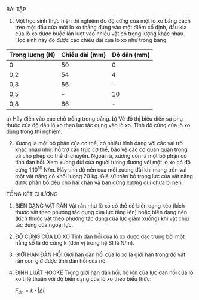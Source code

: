 BÀI TẬP

1. Một học sinh thực hiện thí nghiệm đo độ cứng của một lò xo bằng cách treo một đầu của một lò xo thẳng đứng vào một điểm cố định, đầu kia của lò xo được buộc lần lượt vào nhiều vật có trọng lượng khác nhau. Học sinh này đo được các chiều dài của lò xo như trong bảng.

Trọng lượng (N) | Chiều dài (mm) | Độ dãn (mm)
-----------------|----------------|-------------
0                | 50             | 0
0,2              | 54             | 4
0,3              | 56             | -
0,5              | -              | 10
0,8              | 66             | -

a) Hãy điền vào các chỗ trống trong bảng.
b) Vẽ đồ thị biểu diễn sự phụ thuộc của độ dãn lò xo theo lực tác dụng vào lò xo. Tính độ cứng của lò xo dùng trong thí nghiệm.

2. Xương là một bộ phận của cơ thể, có nhiều hình dạng với các vai trò khác nhau như: hỗ trợ cấu trúc cơ thể, bảo vệ các cơ quan quan trọng và cho phép cơ thể di chuyển. Ngoài ra, xương còn là một bộ phận có tính đàn hồi. Xem xương đùi của người tương đương với một lò xo có độ cứng $1.10^{10}$ N/m. Hãy tính độ nén của mỗi xương đùi khi mang trên vai một vật nặng có khối lượng 20 kg. Giả sử toàn bộ trọng lực của vật nặng được phân bố đều cho hai chân và bạn đứng xương đùi chưa bị nén.

TỔNG KẾT CHƯƠNG

1. BIẾN DẠNG VẬT RẮN
   Vật rắn như lò xo có thể có biến dạng kéo (kích thước vật theo phương tác dụng của lực tăng lên) hoặc biến dạng nén (kích thước vật theo phương tác dụng của lực giảm xuống) khi vật chịu tác dụng của ngoại lực.

2. ĐỘ CỨNG CỦA LÒ XO
   Tính đàn hồi của lò xo được đặc trưng bởi một hằng số là độ cứng k (đơn vị trong hệ SI là N/m).

3. GIỚI HẠN ĐÀN HỒI
   Giới hạn đàn hồi của lò xo là giới hạn trong đó vật rắn còn giữ được tính đàn hồi của nó.

4. ĐỊNH LUẬT HOOKE
   Trong giới hạn đàn hồi, độ lớn của lực đàn hồi của lò xo tỉ lệ thuận với độ biến dạng của lò xo theo biểu thức:

   $F_{dh} = k \cdot |\Delta l|$